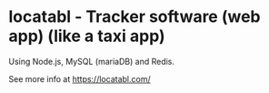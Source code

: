 locatabl - Tracker software (web app) (like a taxi app)
======================

Using Node.js, MySQL (mariaDB) and Redis.

See more info at https://locatabl.com/
